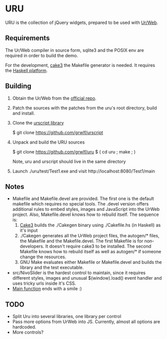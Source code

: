 URU
===

URU is the collection of jQuery widgets, prepared to be used with
[Ur/Web](http://www.impredicative.com/ur/).

Requirements
------------

The Ur/Web compiler in source form, sqlite3 and the POSIX env are required in
order to build the demo.

For the development, [cake3](https://github.com/grwlf/cake3) the Makefile
generator is needed. It requires the [Haskell platform](http://www.haskell.org/platform/).

Building
--------

  1. Obtain the Ur/Web from the [official repo](http://hg.impredicative.com/urweb).
  2. Patch the sources with the patches from the uru's root directory, build and
     install.
  3. Clone the [urscript library](https://github.com/grwlf/urscript)
        
        $ git clone https://github.com/grwlf/urscript

  4. Unpack and build the URU sources

        $ git clone https://github.com/grwlf/uru 
        $ ( cd uru ; make ; )

     Note, uru and urscript should live in the same directory

  5. Launch ./uru/test/Test1.exe and visit http://localhost:8080/Test1/main

Notes
-----

  * Makefile and Makefile.devel are provided. The first one is the default
    makefile which requires no special tools. The .devel version offers additional
    rules to embed styles, images and JavaScript into the UrWeb project. Also,
    Makefile.devel knows how to rebuild itself. The sequence is:
      1. [Cake3](https://github.com/grwlf/cake3) builds the ./Cakegen binary
         using ./Cakefile.hs (in Haskell) as it's input
      2. ./Cakegen generates all the UrWeb project files, the autogen/* files,
         the Makefile and the Makefile.devel. The first Makefile is for
         non-developers.  It doesn't require cake3 to be installed. The second
         Makefile knows how to rebuild itself as well as autogen/* if someone
         change the resources.
      3. GNU Make evaluates either Makefile or Makefile.devel and builds the
         library and the test executable.
  * src/NivoSlider is the hardest control to maintain, since it requires
    different styles, images and unusual $(window).load() event handler and
    uses tricky urls inside it's CSS.
  * [Main function](https://github.com/grwlf/uru/blob/master/test/Test1.ur) ends
    with a smile :)


TODO
----

  * Split Uru into several libraries, one library per control
  * Pass more options from UrWeb into JS. Currently, almost all options are
    hardcoded.
  * More controls?

